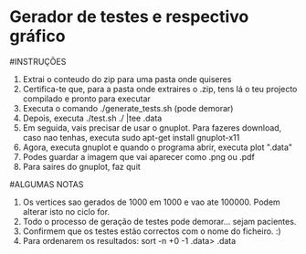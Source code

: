 # Gerador de testes e respectivo gráfico


#INSTRUÇÕES

1. Extrai o conteudo do zip para uma pasta onde quiseres
2. Certifica-te que, para a pasta onde extraires o .zip, tens lá o teu projecto compilado e pronto para executar
3. Executa o comando ./generate_tests.sh (pode demorar)
4. Depois, executa ./test.sh ./<nome do executavel do teu projecto> |tee <nomequequiseres>.data
5. Em seguida, vais precisar de usar o gnuplot. Para fazeres download, caso nao tenhas, executa sudo apt-get install gnuplot-x11
6. Agora, executa gnuplot e quando o programa abrir, executa plot "<nomedoficheiro>.data"
7. Podes guardar a imagem que vai aparecer como .png ou .pdf
8. Para saires do gnuplot, faz quit


#ALGUMAS NOTAS

1. Os vertices sao gerados de 1000 em 1000 e vao ate 100000. Podem alterar isto no ciclo for.
2. Todo o processo de geração de testes pode demorar... sejam pacientes.
3. Confirmem que os testes estão correctos com o nome do ficheiro. :)
4. Para ordenarem os resultados: sort -n +0 -1 <nomedoficheiro>.data> <novoficheiro>.data
